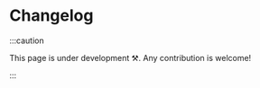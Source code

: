 # Changelog

<head>
  <meta name="robots" content="noindex, nofollow" />
</head>

:::caution

This page is under development ⚒. Any contribution is welcome!

:::
